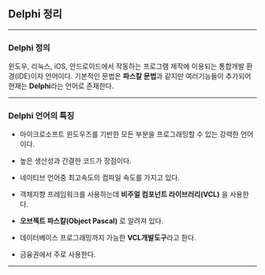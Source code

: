 ## Delphi 정리

*****

### Delphi 정의

윈도우, 리눅스, iOS, 안드로이드에서 작동하는 프로그램 제작에 이용되는 
통합개발 환경(IDE)이자 언어이다. 기본적인 문법은 **파스칼 문법**과 같지만 
여러기능들이  추가되어 현재는 **Delphi**라는 언어로 존재한다.

*****

### Delphi 언어의 특징

* 마이크로소프트 윈도우즈를 기반한 모든 부분을 프로그래밍할 수 있는 강력한 언어이다.

* 높은 생산성과 간결한 코드가 장점이다.

* 네이티브 언어중 최고속도의 컴파일 속도를 가지고 있다.

* 객체지향 프레임워크를 사용하는데 **비주얼 컴포넌트 라이브러리(VCL)** 을 사용한다.

* **오브젝트 파스칼(Object Pascal)** 로 알려져 있다.

* 데이터베이스 프로그래밍까지 가능한 **VCL개발도구**라고 한다.

* 금융권에서 주로 사용한다.

*****


